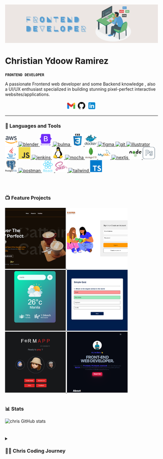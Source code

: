 <img alt="banner "  src="./assets/banner.png" />

#  Christian Ydoow Ramirez

**`FRONTEND DEVELOPER`**

A passionate Frontend web developer and some Backend knowledge , also a UI/UX enthusiast specialized in building stunning pixel-perfect interactive websites/applications.

   <p align="center">
      <a href="mailto:ydoowbernisca2@gmail.com">
         <img alt="gmail account " title="gmail account linked" src="./assets/gmailIcon.png" width="30" height="30"/></a> 
      <a href="https://github.com/cybr2">
         <img alt="githubIcon" title="Github linked" src="./assets/githubIcon.png" width="30" height="30"/></a> 
      <a href="https://www.linkedin.com/in/ydoow/">
         <img alt="linkedinIcon" title="linkedin profile linked" src="./assets//linkedinIcon.png" width="30" height="30"/></a>
   </p>

---

### 🧰 Languages and Tools

<p align="left"> 
    <a href="https://aws.amazon.com" target="_blank" rel="noreferrer"> 
        <img src="https://raw.githubusercontent.com/devicons/devicon/master/icons/amazonwebservices/amazonwebservices-original-wordmark.svg" alt="aws" width="40" height="40"/> 
    </a> 
    <a href="https://www.blender.org/" target="_blank" rel="noreferrer"> 
        <img src="https://download.blender.org/branding/community/blender_community_badge_white.svg" alt="blender" width="40" height="40"/> 
    </a> 
    <a href="https://getbootstrap.com" target="_blank" rel="noreferrer"> 
        <img src="https://raw.githubusercontent.com/devicons/devicon/master/icons/bootstrap/bootstrap-plain-wordmark.svg" alt="bootstrap" width="40" height="40"/> 
    </a> 
    <a href="https://bulma.io/" target="_blank" rel="noreferrer"> 
        <img src="https://raw.githubusercontent.com/gilbarbara/logos/804dc257b59e144eaca5bc6ffd16949752c6f789/logos/bulma.svg" alt="bulma" width="40" height="40"/> 
    </a> 
    <a href="https://www.w3schools.com/css/" target="_blank" rel="noreferrer"> 
        <img src="https://raw.githubusercontent.com/devicons/devicon/master/icons/css3/css3-original-wordmark.svg" alt="css3" width="40" height="40"/> 
    </a> 
    <a href="https://www.docker.com/" target="_blank" rel="noreferrer"> 
        <img src="https://raw.githubusercontent.com/devicons/devicon/master/icons/docker/docker-original-wordmark.svg" alt="docker" width="40" height="40"/> 
    </a> 
    <a href="https://www.figma.com/" target="_blank" rel="noreferrer"> 
        <img src="https://www.vectorlogo.zone/logos/figma/figma-icon.svg" alt="figma" width="40" height="40"/> </a> <a href="https://git-scm.com/" target="_blank" rel="noreferrer"> <img src="https://www.vectorlogo.zone/logos/git-scm/git-scm-icon.svg" alt="git" width="40" height="40"/> 
    </a> 
    <a href="https://www.adobe.com/in/products/illustrator.html" target="_blank" rel="noreferrer"> 
        <img src="https://www.vectorlogo.zone/logos/adobe_illustrator/adobe_illustrator-icon.svg" alt="illustrator" width="40" height="40"/> 
    </a> 
    <a href="https://www.java.com" target="_blank" rel="noreferrer"> 
        <img src="https://raw.githubusercontent.com/devicons/devicon/master/icons/java/java-original.svg" alt="java" width="40" height="40"/>
    </a> 
    <a href="https://developer.mozilla.org/en-US/docs/Web/JavaScript" target="_blank" rel="noreferrer"> 
        <img src="https://raw.githubusercontent.com/devicons/devicon/master/icons/javascript/javascript-original.svg" alt="javascript" width="40" height="40"/> 
    </a> 
    <a href="https://www.jenkins.io" target="_blank" rel="noreferrer"> 
        <img src="https://www.vectorlogo.zone/logos/jenkins/jenkins-icon.svg" alt="jenkins" width="40" height="40"/>
    </a> 
    <a href="https://www.linux.org/" target="_blank" rel="noreferrer"> 
        <img src="https://raw.githubusercontent.com/devicons/devicon/master/icons/linux/linux-original.svg" alt="linux" width="40" height="40"/> 
    </a> 
    <a href="https://mochajs.org" target="_blank" rel="noreferrer"> 
        <img src="https://www.vectorlogo.zone/logos/mochajs/mochajs-icon.svg" alt="mocha" width="40" height="40"/> 
    </a> 
    <a href="https://www.mongodb.com/" target="_blank" rel="noreferrer"> 
        <img src="https://raw.githubusercontent.com/devicons/devicon/master/icons/mongodb/mongodb-original-wordmark.svg" alt="mongodb" width="40" height="40"/> 
    </a> 
    <a href="https://www.mysql.com/" target="_blank" rel="noreferrer"> 
        <img src="https://raw.githubusercontent.com/devicons/devicon/master/icons/mysql/mysql-original-wordmark.svg" alt="mysql" width="40" height="40"/> 
    </a> 
    <a href="https://nextjs.org/" target="_blank" rel="noreferrer"> 
        <img src="https://cdn.worldvectorlogo.com/logos/nextjs-2.svg" alt="nextjs" width="40" height="40"/> 
    </a> 
    <a href="https://nodejs.org" target="_blank" rel="noreferrer"> 
        <img src="https://raw.githubusercontent.com/devicons/devicon/master/icons/nodejs/nodejs-original-wordmark.svg" alt="nodejs" width="40" height="40"/> 
    </a> 
    <a href="https://www.photoshop.com/en" target="_blank" rel="noreferrer"> 
        <img src="https://raw.githubusercontent.com/devicons/devicon/master/icons/photoshop/photoshop-line.svg" alt="photoshop" width="40" height="40"/> 
    </a> 
    <a href="https://www.postgresql.org" target="_blank" rel="noreferrer"> 
        <img src="https://raw.githubusercontent.com/devicons/devicon/master/icons/postgresql/postgresql-original-wordmark.svg" alt="postgresql" width="40" height="40"/> 
    </a> 
    <a href="https://postman.com" target="_blank" rel="noreferrer"> 
        <img src="https://www.vectorlogo.zone/logos/getpostman/getpostman-icon.svg" alt="postman" width="40" height="40"/> 
    </a> 
    <a href="https://reactjs.org/" target="_blank" rel="noreferrer"> 
        <img src="https://raw.githubusercontent.com/devicons/devicon/master/icons/react/react-original-wordmark.svg" alt="react" width="40" height="40"/> 
    </a> 
    <a href="https://sass-lang.com" target="_blank" rel="noreferrer"> 
        <img src="https://raw.githubusercontent.com/devicons/devicon/master/icons/sass/sass-original.svg" alt="sass" width="40" height="40"/>
    </a> 
    <a href="https://tailwindcss.com/" target="_blank" rel="noreferrer"> 
        <img src="https://www.vectorlogo.zone/logos/tailwindcss/tailwindcss-icon.svg" alt="tailwind" width="40" height="40"/> 
    </a> 
    <a href="https://www.typescriptlang.org/" target="_blank" rel="noreferrer"> 
        <img src="https://raw.githubusercontent.com/devicons/devicon/master/icons/typescript/typescript-original.svg" alt="typescript" width="40" height="40"/> 
    </a> 
</p>
<br />

#

### 📺 Feature Projects 

<a href="https://caffeine-web-one.vercel.app/" > 
    <img src="./assets/projects/caffeineApp.png" alt="projectIcon" style="width: 200px; height: 200px; object-fit: cover;"/> 
</a> 
<a href="https://github.com/christianYdoow/final-project-group-2" > 
    <img src="./assets/projects/login.png" alt="projectIcon" style="width: 200px; height: 200px; object-fit: cover;"/> 
</a>
<a href="https://cybr2.github.io/basicWeatherApp/" > 
    <img src="./assets/projects/weatherApp.png" alt="projectIcon" style="width: 200px; height: 200px; object-fit: cover;"/> 
</a>
<a href="https://cybr2.github.io/basicQuizApp/"  > 
    <img src="./assets/projects/quizApp.png" alt="projectIcon" style="width: 200px; height: 200px; object-fit: cover;"/> 
</a>
<a href="https://formapp-fe.vercel.app/"  > 
    <img src="./assets/projects/formapp.png" alt="projectIcon" style="width: 200px; height: 200px; object-fit: cover;"/> 
</a>
<a href="https://web-portfolio-six-beta.vercel.app/"  > 
    <img src="./assets/projects/webPortfolio-sub-1.png" alt="projectIcon" style="width: 200px; height: 200px; object-fit: cover;"/> 
</a>




#

### 📊 Stats

![chris GitHub stats](https://github-readme-stats.vercel.app/api?username=cybr2&show_icons=true&theme=gruvbox)

#

<details>
 <summary><h3>👨‍💻 Chris Coding Journey</h3></summary>
   Continuing on this journey, my enthusiasm for programming only deepened as I delved into the intricacies of code, Unix and Linux systems, and the theoretical foundations of computer science. Alongside my academic pursuits, I took the initiative to teach myself mobile development, fueled by a steadfast dream to one day bring my own app to life. This self-directed learning not only broadened my skill set but also served as the catalyst for the exciting opportunities that awaited me after graduation.
   Landing my first job as a software engineer marked a significant milestone in my professional journey. It was the culmination of years of dedication, self-learning, and a passion for the vast and dynamic world of computer science. Joining the workforce allowed me to apply my theoretical knowledge and programming skills in a real-world setting. The experience not only provided valuable hands-on exposure to the intricacies of software development but also opened doors to a collaborative and innovative work environment.
   Now embarking on my journey as a frontend developer has been a natural progression, building upon the solid foundation I established as a software engineer. As I transition into this specialized role, my focus has shifted towards crafting seamless and engaging user experiences. Dive into the realm of frontend development has not only refined my coding skills but has also deepened my understanding of user interface design, web accessibility, and performance optimization.

[website]: https://web-portfolio-six-beta.vercel.app/